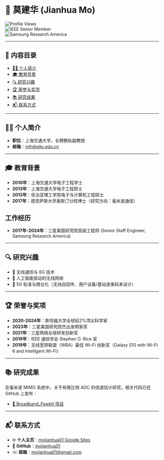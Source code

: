 # 🌟 莫建华 (Jianhua Mo)

![Profile Views](https://komarev.com/ghpvc/?username=mojianhua01&color=blue)  
![IEEE Senior Member](https://img.shields.io/badge/IEEE-Senior%20Member-blue)  
![Samsung Research America](https://img.shields.io/badge/Company-Samsung%20Research%20America-lightgrey)  

---

## 📖 内容目录
- [👨‍🏫 个人简介](#-个人简介)
- [🎓 教育背景](#-教育背景)
- [🔍 研究兴趣](#-研究兴趣)
- [🏆 荣誉与奖项](#-荣誉与奖项)
- [📚 研究成果](#-研究成果)
- [📬 联系方式](#-联系方式)

---

## 👨‍🏫 个人简介  
- **职位**：上海交通大学，长聘教轨副教授
- **邮箱**：mjh@sjtu.edu.cn


---

## 🎓 教育背景  
- **2010年**：上海交通大学电子工程学士  
- **2013年**：上海交通大学电子工程硕士  
- **2013年**：佐治亚理工学院电子与计算机工程硕士  
- **2017年**：德克萨斯大学奥斯汀分校博士（研究方向：毫米波通信）

## 工作经历
- **2017年-2024年**：三星美国研究院高级工程师 (Senior Staff Engineer, Samsung Research America)  

---

## 🔍 研究兴趣  
- 📶 无线通信与 6G 技术  
- 🤖 人工智能驱动的无线网络  
- 📡 5G 标准与商业化（无线自回传、用户设备/基站波束码本设计）  

---

## 🏆 荣誉与奖项  
- **2020-2024年**：斯坦福大学全球前2%顶尖科学家  
- **2023年**：三星美国研究院杰出发明家奖  
- **2021年**：三星网络全球研发创新奖  
- **2019年**：IEEE 通信学会 Stephen O. Rice 奖  
- **2019年**：无线宽带联盟（WBA）最佳 Wi-Fi 创新奖（Galaxy S10 with Wi-Fi 6 and Intelligent Wi-Fi）  

---

## 📚 研究成果  
在毫米波 MIMO 系统中，关于有限比特 ADC 的信道估计研究，相关代码已在 GitHub 上发布：  
- [📂 Broadband_Fewbit 项目](https://github.com/mojianhua01/Broadband_Fewbit)  

---

## 📬 联系方式  
- 🌐 **个人主页**：[mojianhua01 Google Sites](https://sites.google.com/view/mojianhua01/)  
- 💼 **GitHub**：[mojianhua01](https://github.com/mojianhua01)  
- ✉️ **邮箱**：mojianhua01@gmail.com  
